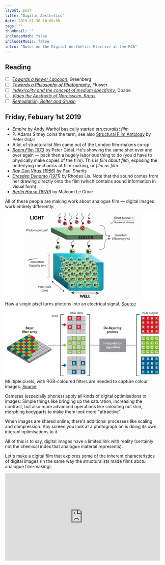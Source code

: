 ```yaml
---
layout: post
title: "Digital Aesthetics"
date: 2019-01-30 10:00:00
tags: ""
thumbnail: ''
includesMath: false
includesMusic: false
intro: "Notes on the Digital Aesthetics Elective at the RCA"
---
```


## Reading

- [ ] *[Towards a Newer Laocoon](https://west.slcschools.org/academics/visual-arts/documents/Laocoon.pdf)*, Greenberg
- [ ] *[Towards a Philosophy of Photography](http://www.altx.com/remix.fall.2008/flusser.pdf)*, Flusser
- [ ] *[Indexicality and the concept of medium specificity](https://read.dukeupress.edu/differences/article-abstract/18/1/128/97676/The-Indexical-and-the-Concept-of-Medium?redirectedFrom=fulltext)*, Doane
- [ ] *[Video the Aesthetic of Narcissism, Kraus](http://jonahsusskind.com/essays/Krauss_VideoNarcissism.pdf)*
- [ ] *[Remediation, Bolter and Grusin](https://monoskop.org/images/a/ae/Bolter_Jay_David_Grusin_Richard_Remediation_Understanding_New_Media_low_quality.pdf)*

## Friday, Febuary 1st 2019

- *Empire* by Andy Warhol basically started *structuralist film*
- P. Adams Sitney coins the term, see also [Structural Film Antology](https://monoskop.org/images/6/65/Gidal_Peter_ed_Structural_Film_Anthology.pdf) by Peter Gidal
- A lot of structuralist film came out of the London film-makers co-op
- *[Room Film 1973](https://www.youtube.com/watch?v=axucqo_SNLo)* by Peter Gidal. He's showing the same shot over and over again — back then a hugely laborious thing to do (you'd have to physically make copies of the film). This is *film about film*, exposing the underlying mechanics of film-making, or *film as film*.
- *[Ray Gun Virus (1966)](https://vimeo.com/17173209)* by Paul Sharits
- *[Dresden Dynamo (1971)](https://www.youtube.com/watch?v=I7xoNWzm7PQ)* by Rhodes Lis. Note that the sound comes from her drawing directly onto the film (which contains sound information in visual form).
- *[Berlin Horse (1970)](https://www.youtube.com/watch?v=LDj8Tc6259o)* by Malcom Le Grice

All of these people are making work about analogue film — digital images work entirely differently:

![Quantum Efficiency in a CMSO sensor](/assets/da/sensor-1.jpg)
How a single pixel turns photons into an electrical signal. [Source](https://www.youtube.com/watch?v=_KMKYIw8ivc)

![Bayering](/assets/da/sensor-2.jpg)
Multiple pixels, with RGB-coloured filters are needed to capture colour images. [Source](https://www.skyandtelescope.com/astronomy-resources/astrophotography-tips/redeeming-color-planetary-cameras/)

Cameras (especially phones) apply all kinds of digital optimisations to images: Simple things like bringing up the saturation, increasing the contrast, but also more advanced operations like smooting out skin, morphing bodyparts to make them look more "attractive".

When images are shared online, there's additional processes like scaling and compression. Any screen you look at a photograph on is doing its own, interanl optimisations to it.

All of this is to say, digital images have a limited link with reality (certainly not the chemical index that analogue material represents).

Let's make a digital film that explores some of the inherent characteristics of digital images (in the same way the structuralists made films abotu analogue film-making).

<div style="padding:56.25% 0 0 0;position:relative;"><iframe src="https://player.vimeo.com/video/315109396?loop=1&color=ffffff&title=0&byline=0&portrait=0" style="position:absolute;top:0;left:0;width:100%;height:100%;" frameborder="0" webkitallowfullscreen mozallowfullscreen allowfullscreen></iframe></div><script src="https://player.vimeo.com/api/player.js"></script>